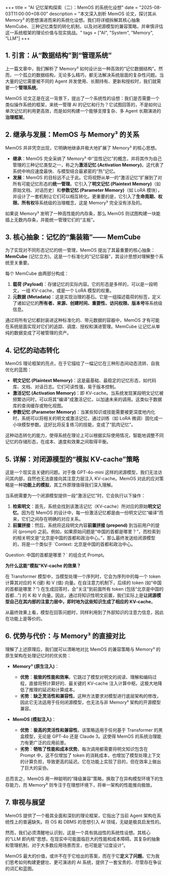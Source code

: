 +++
title = "AI 记忆架构探索（二）：MemOS 的系统化设想"
date = "2025-08-03T11:00:00+08:00"
description = "本文深入剖析 MemOS 论文，探讨其从 Memory³ 的思想演进而来的系统化设想。我们将详细拆解其核心抽象 MemCube、三种记忆类型的转化机制，以及对闭源模型的兼容策略，并审慎评估这一系统框架的理论价值与现实挑战。"
tags = ["AI", "System", "Memory", "LLM"]
+++

## 1. 引言：从“数据结构”到“管理系统”

上一篇文章中，我们解析了 Memory³ 如何设计出一种高效的“记忆数据结构”。然而，一个孤立的数据结构，无论多么精巧，都无法解决系统层面的复杂性问题。当大量的记忆需要被不同的 Agent 并发使用、长期持有、更新和授权时，我们就需要一个**管理系统**。

MemOS 论文正是在这一背景下，提出了一个系统性的设想：我们是否需要一个类似操作系统的框架，来统一管理 AI 的记忆和行为？它试图回答的，不是如何让单次记忆的利用更高效，而是如何构建一个能够支撑复杂、多 Agent 长期演进的**治理框架**。

## 2. 继承与发展：MemOS 与 Memory³ 的关系

MemOS 并非凭空出现，它明确地继承并极大地扩展了 Memory³ 的核心思想。

* **继承**：MemOS 完全采纳了 Memory³ 中“显性记忆”的概念，并将其作为自己管理的三种记忆类型之一，称之为**激活记忆 (Activation Memory)**。这代表了系统中响应速度最快、与模型结合最紧密的“热”记忆。
* **发展**：MemOS 的目标远不止于此。它将视野从单一的“激活记忆”扩展到了对所有可能记忆形态的**统一管理**。它引入了**明文记忆 (Plaintext Memory)**（如原始文档、对话历史）和**参数记忆 (Parameter Memory)**（如 LoRA 模块），并设计了一套机制让它们可以相互转化。更重要的是，它引入了**生命周期、权限、所有权**等系统级的治理概念，这是 Memory³ 完全没有涉及的。

如果说 Memory³ 发明了一种高性能的内存条，那么 MemOS 则试图构建一块能插上无数内存条，并能统一管理它们的“主板”。

## 3. 核心抽象：记忆的“集装箱”—— MemCube

为了实现对不同形态记忆的统一管理，MemOS 提出了其最重要的核心抽象：**MemCube** (记忆立方)。这是一个标准化的“记忆容器”，其设计思想对理解整个系统至关重要。

每个 MemCube 由两部分构成：

1. **载荷 (Payload)**：存储记忆的实际内容。它的形态是多样的，可以是一段明文，一组 KV-cache，或是一个 LoRA 模型的权重。
2. **元数据 (Metadata)**：这是实现治理的基石。它是一组描述载荷的标签，定义了诸如记忆的**所有者、来源、创建时间、重要性、访问权限、版本号**等系统级信息。

通过将所有记忆都封装进这种标准化的、带元数据的容器中，MemOS 才有可能在系统层面实现对它们的追踪、调度、授权和演进管理。MemCube 让记忆从单纯的数据变成了可被管理的资产。

## 4. 记忆的动态转化

MemOS 理论框架的亮点，在于它描绘了一幅记忆在三种形态间动态流转、自我优化的蓝图：

* **明文记忆 (Plaintext Memory)**：这是最基础、最稳定的记忆形态，如代码库、文档、对话日志。它们可读性强，易于版本控制。
* **激活记忆 (Activation Memory)**：即 KV-cache。当系统发现某段明文记忆被频繁访问时，可以将其“编译”成激活记忆，以加速未来的调用。这类似于数据库的查询缓存或物化视图。
* **参数记忆 (Parameter Memory)**：当某些知识或技能需要被更深度地内化时，系统可以将相关的明文或激活记忆，通过训练（如 LoRA 微调）固化成一小块模型参数。这好比将反复练习的技能，变成了“肌肉记忆”。

这种动态转化的能力，使得系统在理论上可以根据实际使用情况，智能地调整不同记忆的存储形态，在成本、速度和效果之间取得平衡。

## 5. 详解：对闭源模型的“模拟 KV-cache”策略

这是一个现实且关键的问题。对于像 GPT-4o-mini 这样的闭源模型，我们无法访问其内部，自然也无法直接向其注意力层注入 KV-cache。MemOS 对此的应对策略是一种**功能上的模拟**，其工作原理值得我们深入理解。

当系统需要为一个闭源模型提供一段“激活记忆”时，它会执行以下操作：

1. **检索明文**：首先，系统会找到该激活记忆（KV-cache）所对应的原始**明文记忆**。因为在 MemOS 的设计中，每一份激活记忆都是由一份明文记忆“编译”而来，它们之间存在明确的对应关系。
2. **前置拼接**：然后，系统将这段明文内容**前置拼接 (prepend)** 到当前用户的提问 (prompt) 之前。例如，如果原始问题是“中国的首都是哪里？”，而检索到的相关明文是“北京是中国的首都和政治中心。”，那么最终发送给闭源模型的，将是一个类似于 `Context: 北京是中国的首都和政治中心。

Question: 中国的首都是哪里？` 的组合式 Prompt。

**为什么这能“模拟”KV-cache 的效果？**

在 Transformer 模型中，当模型处理一个序列时，它会为序列中的每一个 token 计算其对应的 K (键) 和 V (值) 向量。在自注意力机制下，后续的 token (如“中国的首都是哪里？”) 在生成回答时，会“关注”到前面所有 token (包括“北京是中国的首都…”) 的 K 和 V 向量。因此，通过将知识性明文前置，我们实际上是**让闭源模型自己在其内部的注意力层中，即时地为这些知识生成了相应的 KV-cache**。

从最终效果上看，模型在回答问题时，同样利用到了外部知识的注意力信息，因此在功能上是等价的。

## 6. 优势与代价：与 Memory³ 的直接对比

理解了上述原理后，我们就可以清晰地对比 MemOS 的兼容策略与 Memory³ 的原生架构在处理记忆时的优劣势：

* **Memory³ (原生注入)**：
  * **优势**：**极致的性能和效率**。它跳过了模型对明文的阅读、理解和编码过程，直接将预计算好的、最关键的 KV-cache 注入计算中枢。这极大地降低了推理的延迟和计算成本。
  * **劣势**：**缺乏灵活性和兼容性**。这种方法要求对模型进行底层架构的修改，因此它无法适用于任何闭源模型，也无法与非 Memory³ 架构的开源模型兼容。

* **MemOS (模拟注入)**：
  * **优势**：**极高的灵活性和兼容性**。该策略适用于任何基于 Transformer 的黑盒模型，无论是 GPT-4o 还是 Claude 3。这使得 MemOS 的系统治理能力有更广泛的应用前景。
  * **劣势**：**牺牲了性能和成本优势**。每次调用都需要将明文知识包含在 Prompt 中，这不仅增加了 token 的消耗成本，也增加了模型处理上下文的计算负担，导致更高的延迟。它在功能上实现了目的，但在效率上做出了巨大的妥协。

总而言之，MemOS 用一种聪明的“降级兼容”策略，换取了在异构模型环境下的生存能力，而 Memory³ 则专注于在理想环境下，将单一架构的性能推向极致。

## 7. 审视与展望

MemOS 提供了一个极其全面和深刻的理论框架，它指出了当前 Agent 架构在系统性上的普遍缺失。将 OS 和 DBMS 的思想引入 AI 领域，无疑是极具启发性的。

然而，我们必须清醒地认识到，这是一个具有挑战性的系统性设想。其核心的“LLM 即内核”思想，在现实中可能面临巨大的性能和成本障碍。其复杂的抽象和管理机制，对于大多数应用场景而言，也可能是“过度设计”。

MemOS 最大的价值，或许不在于它给出的答案，而在于它**定义了问题**。它为我们思考如何构建更健壮、更可演进的 AI 系统，提供了一套宝贵的、尽管存在争议的词汇和蓝图。
